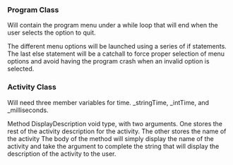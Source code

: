 <h3>
Program Class
</h3>
<p>
Will contain the program menu under a while loop that will end when the user selects the option to quit. 
</p>
<p>
The different menu options will be launched using a series of if statements. The last else statement will be a catchall to force proper selection of menu options and avoid having the program crash when an invalid option is selected. 
</p>
<h3>
Activity Class
</h3>
<p>
Will need three member variables for time. _stringTime, _intTime, and _milliseconds.
</p>
<p>
Method DisplayDescription void type, with two arguments. One stores the rest of the activity description for the activity. The other stores the name of the activity The body of the method will simply display the name of the activity and take the argument to complete the string that will display the description of the activity to the user.
</p>